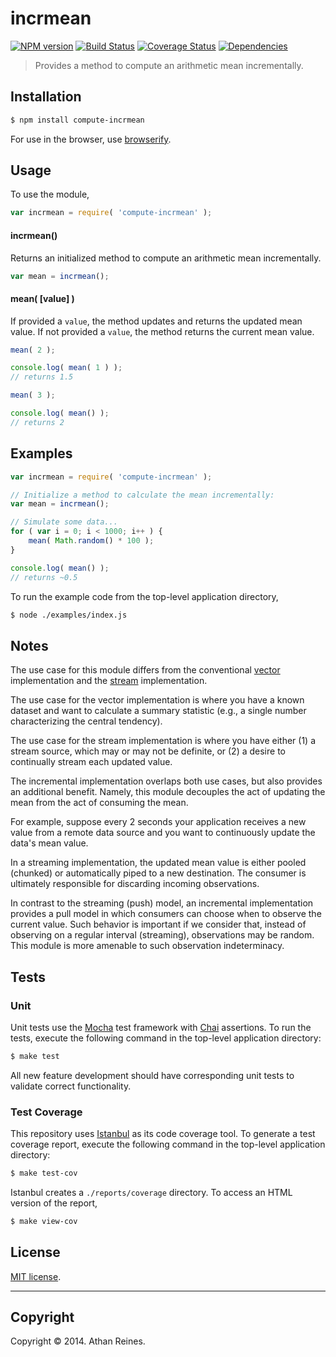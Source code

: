 incrmean
===
[![NPM version][npm-image]][npm-url] [![Build Status][travis-image]][travis-url] [![Coverage Status][coveralls-image]][coveralls-url] [![Dependencies][dependencies-image]][dependencies-url]

> Provides a method to compute an arithmetic mean incrementally.


## Installation

``` bash
$ npm install compute-incrmean
```

For use in the browser, use [browserify](https://github.com/substack/node-browserify).


## Usage

To use the module,

``` javascript
var incrmean = require( 'compute-incrmean' );
```

#### incrmean()

Returns an initialized method to compute an arithmetic mean incrementally.

``` javascript
var mean = incrmean();
```

#### mean( [value] )

If provided a `value`, the method updates and returns the updated mean value. If not provided a `value`, the method returns the current mean value.

``` javascript
mean( 2 );

console.log( mean( 1 ) );
// returns 1.5

mean( 3 );

console.log( mean() );
// returns 2
```


## Examples

``` javascript
var incrmean = require( 'compute-incrmean' );

// Initialize a method to calculate the mean incrementally:
var mean = incrmean();

// Simulate some data...
for ( var i = 0; i < 1000; i++ ) {
	mean( Math.random() * 100 );
}

console.log( mean() );
// returns ~0.5
```

To run the example code from the top-level application directory,

``` bash
$ node ./examples/index.js
```


## Notes

The use case for this module differs from the conventional [vector](https://github.com/compute-io/mean) implementation and the [stream](https://github.com/flow-io/?query=mean) implementation.

The use case for the vector implementation is where you have a known dataset and want to calculate a summary statistic (e.g., a single number characterizing the central tendency).

The use case for the stream implementation is where you have either (1) a stream source, which may or may not be definite, or (2) a desire to continually stream each updated value.

The incremental implementation overlaps both use cases, but also provides an additional benefit. Namely, this module decouples the act of updating the mean from the act of consuming the mean.

For example, suppose every 2 seconds your application receives a new value from a remote data source and you want to continuously update the data's mean value.

In a streaming implementation, the updated mean value is either pooled (chunked) or automatically piped to a new destination. The consumer is ultimately responsible for discarding incoming observations.

In contrast to the streaming (push) model, an incremental implementation provides a pull model in which consumers can choose when to observe the current value. Such behavior is important if we consider that, instead of observing on a regular interval (streaming), observations may be random. This module is more amenable to such observation indeterminacy.


## Tests

### Unit

Unit tests use the [Mocha](http://mochajs.org/) test framework with [Chai](http://chaijs.com) assertions. To run the tests, execute the following command in the top-level application directory:

``` bash
$ make test
```

All new feature development should have corresponding unit tests to validate correct functionality.


### Test Coverage

This repository uses [Istanbul](https://github.com/gotwarlost/istanbul) as its code coverage tool. To generate a test coverage report, execute the following command in the top-level application directory:

``` bash
$ make test-cov
```

Istanbul creates a `./reports/coverage` directory. To access an HTML version of the report,

``` bash
$ make view-cov
```


## License

[MIT license](http://opensource.org/licenses/MIT). 


---
## Copyright

Copyright &copy; 2014. Athan Reines.


[npm-image]: http://img.shields.io/npm/v/compute-incrmean.svg
[npm-url]: https://npmjs.org/package/compute-incrmean

[travis-image]: http://img.shields.io/travis/compute-io/incrmean/master.svg
[travis-url]: https://travis-ci.org/compute-io/incrmean

[coveralls-image]: https://img.shields.io/coveralls/compute-io/incrmean/master.svg
[coveralls-url]: https://coveralls.io/r/compute-io/incrmean?branch=master

[dependencies-image]: http://img.shields.io/david/compute-io/incrmean.svg
[dependencies-url]: https://david-dm.org/compute-io/incrmean

[dev-dependencies-image]: http://img.shields.io/david/dev/compute-io/incrmean.svg
[dev-dependencies-url]: https://david-dm.org/dev/compute-io/incrmean

[github-issues-image]: http://img.shields.io/github/issues/compute-io/incrmean.svg
[github-issues-url]: https://github.com/compute-io/incrmean/issues
